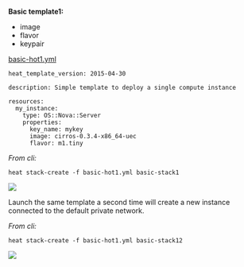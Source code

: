 **Basic template1:**
- image
- flavor
- keypair  


[basic-hot1.yml](https://github.com/AJNOURI/Openstack-heat-templates/blob/master/basic-stack1.yml)

	heat_template_version: 2015-04-30
	
	description: Simple template to deploy a single compute instance
	
	resources:
	  my_instance:
	    type: OS::Nova::Server
	    properties:
	      key_name: mykey
	      image: cirros-0.3.4-x86_64-uec 
	      flavor: m1.tiny


*From cli:*

	heat stack-create -f basic-hot1.yml basic-stack1

![](http://hpnouri.free.fr/misc/Selection_177.png) 




Launch the same template a second time will create a new instance connected to the default private network.

*From cli:*

	heat stack-create -f basic-hot1.yml basic-stack12

![](http://hpnouri.free.fr/misc/Selection_181.png) 


